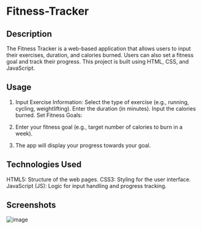 # Fitness-Tracker
## Description
 The Fitness Tracker is a web-based application that allows users to input their exercises, duration, and calories burned. 
 Users can also set a fitness goal and track their progress. This project is built using HTML, CSS, and JavaScript.

## Usage
1) Input Exercise Information:
 Select the type of exercise (e.g., running, cycling, weightlifting).
 Enter the duration (in minutes).
 Input the calories burned.
 Set Fitness Goals:

3) Enter your fitness goal (e.g., target number of calories to burn in a week).
   
4) The app will display your progress towards your goal.

## Technologies Used
HTML5: Structure of the web pages.
CSS3: Styling for the user interface.
JavaScript (JS): Logic for input handling and progress tracking.

## Screenshots 
![image](https://github.com/user-attachments/assets/c08cea23-75ef-4d4b-87ac-a8ff021f5af4)
